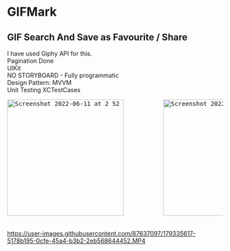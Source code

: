 # GIFMark

## GIF Search And Save as Favourite / Share

I have used Giphy API for this.<br>
Pagination Done<br>
UIKit <br>
NO STORYBOARD - Fully programmatic <br>
Design Pattern: MVVM <br>
Unit Testing XCTestCases
<pre>
<img width="272" alt="Screenshot 2022-06-11 at 2 52 07 AM" src="https://user-images.githubusercontent.com/87637097/179287942-fd518a00-c35e-47c1-a504-cab47b737e64.PNG">           <img width="272" alt="Screenshot 2022-06-11 at 2 52 07 AM" src="https://user-images.githubusercontent.com/87637097/179288045-5154614d-2322-47aa-9bb3-f9c5bd6924df.PNG">   
 
</pre>
 https://user-images.githubusercontent.com/87637097/179335617-5178b195-0cfe-45a4-b3b2-2eb568644452.MP4







